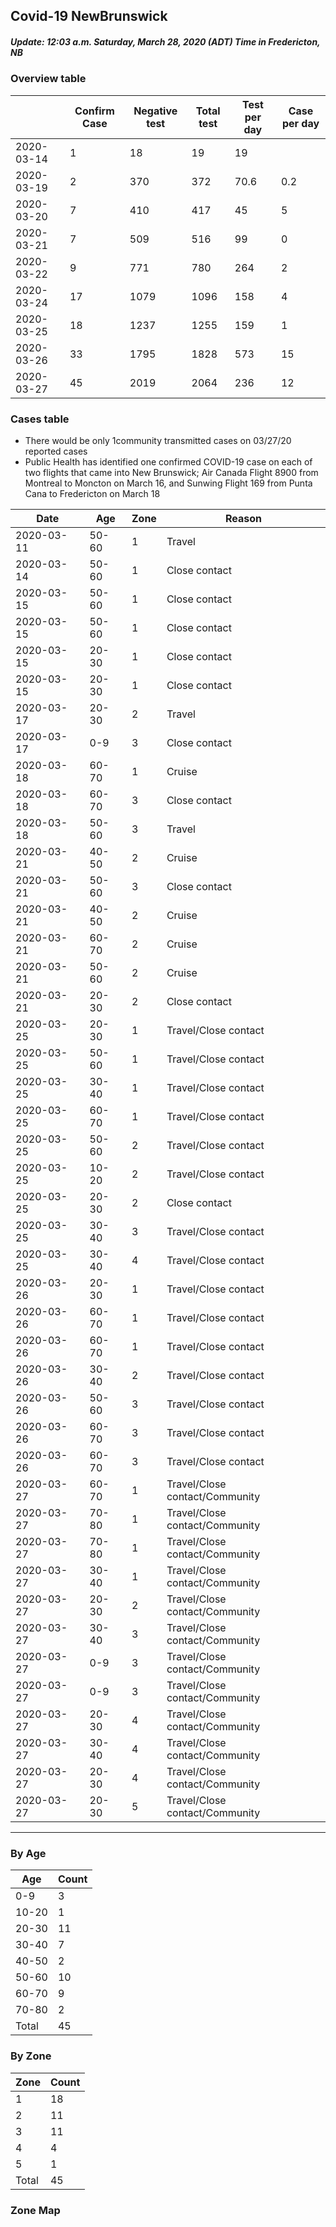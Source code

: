 ## Covid-19 NewBrunswick 
##### Update: 12:03 a.m. Saturday, March 28, 2020 (ADT) Time in Fredericton, NB
### Overview table

|            | Confirm Case | Negative test | Total test | Test per day | Case per day |
| ---------- | ------------ | ------------- | ---------- | ------------ | ------------ |
| 2020-03-14 | 1            | 18            | 19         | 19           |              |
| 2020-03-19 | 2            | 370           | 372        | 70.6         | 0.2          |
| 2020-03-20 | 7            | 410           | 417        | 45           | 5            |
| 2020-03-21 | 7            | 509           | 516        | 99           | 0            |
| 2020-03-22 | 9            | 771           | 780        | 264          | 2            |
| 2020-03-24 | 17           | 1079          | 1096       | 158          | 4            |
| 2020-03-25 | 18           | 1237          | 1255       | 159          | 1            |
| 2020-03-26 | 33           | 1795          | 1828       | 573          | 15           |
| 2020-03-27 | 45           | 2019          | 2064       | 236          | 12           |

### Cases table

* There would be only 1community transmitted cases on 03/27/20 reported cases
* Public Health has identified one confirmed COVID-19 case on each of two flights that came into New Brunswick; Air Canada Flight 8900 from Montreal to Moncton on March 16, and Sunwing Flight 169 from Punta Cana to Fredericton on March 18

| Date       | Age   | Zone | Reason                          |
| ---------- | ----- | ---- | ------------------------------- |
| 2020-03-11 | 50-60 | 1    | Travel                          |
| 2020-03-14 | 50-60 | 1    | Close contact                   |
| 2020-03-15 | 50-60 | 1    | Close contact                   |
| 2020-03-15 | 50-60 | 1    | Close contact                   |
| 2020-03-15 | 20-30 | 1    | Close contact                   |
| 2020-03-15 | 20-30 | 1    | Close contact                   |
| 2020-03-17 | 20-30 | 2    | Travel                          |
| 2020-03-17 | 0-9   | 3    | Close contact                   |
| 2020-03-18 | 60-70 | 1    | Cruise                          |
| 2020-03-18 | 60-70 | 3    | Close contact                   |
| 2020-03-18 | 50-60 | 3    | Travel                          |
| 2020-03-21 | 40-50 | 2    | Cruise                          |
| 2020-03-21 | 50-60 | 3    | Close contact                   |
| 2020-03-21 | 40-50 | 2    | Cruise                          |
| 2020-03-21 | 60-70 | 2    | Cruise                          |
| 2020-03-21 | 50-60 | 2    | Cruise                          |
| 2020-03-21 | 20-30 | 2    | Close contact                   |
| 2020-03-25 | 20-30 | 1    | Travel/Close contact            |
| 2020-03-25 | 50-60 | 1    | Travel/Close contact            |
| 2020-03-25 | 30-40 | 1    | Travel/Close contact            |
| 2020-03-25 | 60-70 | 1    | Travel/Close contact            |
| 2020-03-25 | 50-60 | 2    | Travel/Close contact            |
| 2020-03-25 | 10-20 | 2    | Travel/Close contact            |
| 2020-03-25 | 20-30 | 2    | Close contact                   |
| 2020-03-25 | 30-40 | 3    | Travel/Close contact            |
| 2020-03-25 | 30-40 | 4    | Travel/Close contact            |
| 2020-03-26 | 20-30 | 1    | Travel/Close contact            |
| 2020-03-26 | 60-70 | 1    | Travel/Close contact            |
| 2020-03-26 | 60-70 | 1    | Travel/Close contact            |
| 2020-03-26 | 30-40 | 2    | Travel/Close contact            |
| 2020-03-26 | 50-60 | 3    | Travel/Close contact            |
| 2020-03-26 | 60-70 | 3    | Travel/Close contact            |
| 2020-03-26 | 60-70 | 3    | Travel/Close contact            |
| 2020-03-27 | 60-70 | 1    | Travel/Close contact/Community  |
| 2020-03-27 | 70-80 | 1    | Travel/Close  contact/Community |
| 2020-03-27 | 70-80 | 1    | Travel/Close  contact/Community |
| 2020-03-27 | 30-40 | 1    | Travel/Close  contact/Community |
| 2020-03-27 | 20-30 | 2    | Travel/Close  contact/Community |
| 2020-03-27 | 30-40 | 3    | Travel/Close  contact/Community |
| 2020-03-27 | 0-9   | 3    | Travel/Close  contact/Community |
| 2020-03-27 | 0-9   | 3    | Travel/Close  contact/Community |
| 2020-03-27 | 20-30 | 4    | Travel/Close  contact/Community |
| 2020-03-27 | 30-40 | 4    | Travel/Close  contact/Community |
| 2020-03-27 | 20-30 | 4    | Travel/Close  contact/Community |
| 2020-03-27 | 20-30 | 5    | Travel/Close  contact/Community |

------

### By Age

| Age   | Count |
| ----- | ----- |
| 0-9   | 3     |
| 10-20 | 1     |
| 20-30 | 11    |
| 30-40 | 7     |
| 40-50 | 2     |
| 50-60 | 10    |
| 60-70 | 9     |
| 70-80 | 2     |
| Total | 45    |

### By Zone

| Zone  | Count |
| ----- | ----- |
| 1     | 18    |
| 2     | 11    |
| 3     | 11    |
| 4     | 4     |
| 5     | 1     |
| Total | 45    |

### Zone Map
